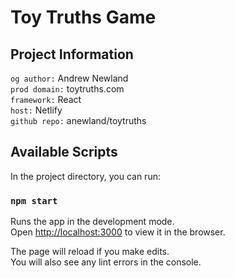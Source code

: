 # Toy Truths Game


## Project Information
`og author:` Andrew Newland <br>
`prod domain:` toytruths.com <br>
`framework:` React <br>
`host:` Netlify <br>
`github repo:` anewland/toytruths <br>


## Available Scripts

In the project directory, you can run:

### `npm start`

Runs the app in the development mode.<br />
Open [http://localhost:3000](http://localhost:3000) to view it in the browser.

The page will reload if you make edits.<br />
You will also see any lint errors in the console.